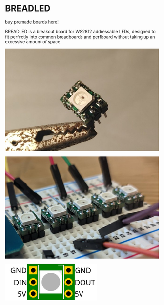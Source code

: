 # BREADLED
[buy premade boards here!](https://shop.moth.monster/product/breadled)

BREADLED is a breakout board for WS2812 addressable LEDs, designed to fit perfectly into common breadboards and perfboard without taking up an excessive amount of space.

![the thingy](images/justone.jpg)

![on breadboard](images/breadboard.jpg)

![pinout](images/pinsmol.png)
